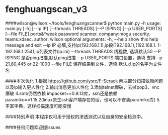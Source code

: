 # fenghuangscan_v3

####wilson@wilson:~/tools/fenghuangscanner$ python main.py -h
	usage: main.py [-h] [--ip IP] [--threads THREADS] [--P ISPING]
	               [--p USER_PORTS] [--file FILE]
	ports&*weak password scanner. company:mogu security. teams:xdsec. author: wilson 
	optional arguments:
	  -h, --help         show this help message and exit
	  --ip IP            必填,支持ip(192.168.1.1),ip段(192.168.1),(192.168.1.
	                     1-192.168.1.254),ip列表文件(ip.ini)
	  --threads THREADS  线程数, 选填默认50
	  --P ISPING         是否ping扫描,默认ping扫描
	  --p USER_PORTS     端口设置，选填 支持--p 21,80,445 or 22-1000
	  --file FILE        保存结果到文件，选填
	                     默认以ip的名字为文件名



####本次优化
    1.根据 https://github.com/ysrc/F-Scrack 解决部分扫描依赖问题以及ip输入更人性化
    2.输出消息更加人性化
    3.添加telnet爆破，去掉pop3，vnc爆破
    4.smb仍然依赖 impacket==0.9.13库，ssh还是依赖 paramiko==1.15.2(linux原生ssh客户端存在的话，也可以不安装paramiko库)
    5.丰富字典，这样扫描速度可能变慢

####特别声明
	本程序仅可用于授权的渗透测试以及自身的安全检测中。


####任何问题欢迎提issues